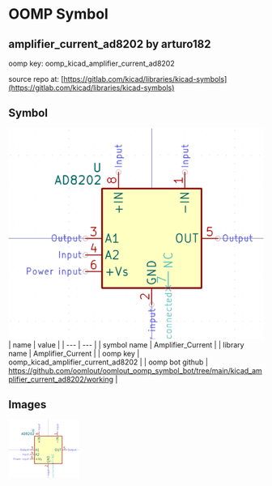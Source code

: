 # OOMP Symbol  
## amplifier_current_ad8202  by arturo182  
  
oomp key: oomp_kicad_amplifier_current_ad8202  
  
source repo at: [https://gitlab.com/kicad/libraries/kicad-symbols](https://gitlab.com/kicad/libraries/kicad-symbols)  
## Symbol  
  
[![working.png](working_600.png)](working.png)  
| name | value | 
| --- | --- | 
| symbol name | Amplifier_Current | 
| library name | Amplifier_Current | 
| oomp key | oomp_kicad_amplifier_current_ad8202 | 
| oomp bot github | https://github.com/oomlout/oomlout_oomp_symbol_bot/tree/main/kicad_amplifier_current_ad8202/working | 
## Images  
  
[![working.png](working_140.png)](working.png)  
